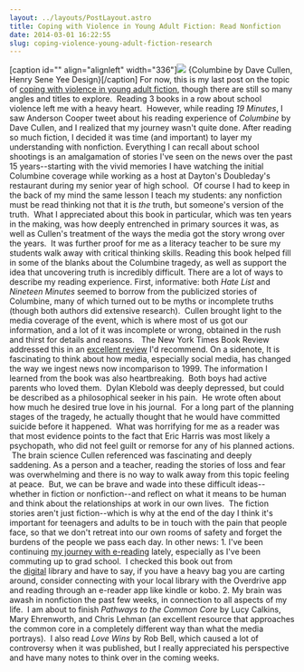 ```yaml
---
layout: ../layouts/PostLayout.astro
title: Coping with Violence in Young Adult Fiction: Read Nonfiction
date: 2014-03-01 16:22:55
slug: coping-violence-young-adult-fiction-research
---
```


\[caption id="" align="alignleft" width="336"\]![](http://1.bp.blogspot.com/-r-VTEafg_us/TjF-99xOS7I/AAAAAAAAEWM/qXKcGjkBNek/s1600/columbine.jpg) {Columbine by Dave Cullen, Henry Sene Yee Design}\[/caption\] For now, this is my last post on the topic of [coping with violence in young adult fiction](http://akindoflibrary.com/category/coping-with-violence-in-young-adult-fiction/), though there are still so many angles and titles to explore.  Reading 3 books in a row about school violence left me with a heavy heart.  However, while reading _19 Minutes_, I saw Anderson Cooper tweet about his reading experience of _Columbine_ by Dave Cullen, and I realized that my journey wasn't quite done. After reading so much fiction, I decided it was time (and important) to layer my understanding with nonfiction. Everything I can recall about school shootings is an amalgamation of stories I've seen on the news over the past 15 years--starting with the vivid memories I have watching the initial Columbine coverage while working as a host at Dayton's Doubleday's restaurant during my senior year of high school.  Of course I had to keep in the back of my mind the same lesson I teach my students: any nonfiction must be read thinking not that it is _the_ truth, but someone's version of the truth.  What I appreciated about this book in particular, which was ten years in the making, was how deeply entrenched in primary sources it was, as well as Cullen's treatment of the ways the media got the story wrong over the years.  It was further proof for me as a literacy teacher to be sure my students walk away with critical thinking skills. Reading this book helped fill in some of the blanks about the Columbine tragedy, as well as support the idea that uncovering truth is incredibly difficult. There are a lot of ways to describe my reading experience. First, informative: both _Hate List_ and _Nineteen Minutes_ seemed to borrow from the publicized stories of Columbine, many of which turned out to be myths or incomplete truths (though both authors did extensive research).  Cullen brought light to the media coverage of the event, which is where most of us got our information, and a lot of it was incomplete or wrong, obtained in the rush and thirst for details and reasons.   The New York Times Book Review addressed this in an [excellent review](http://www.nytimes.com/2009/04/19/books/review/Senior-t.html) I'd recommend. On a sidenote, It is fascinating to think about how media, especially social media, has changed the way we ingest news now incomparison to 1999. The information I learned from the book was also heartbreaking.  Both boys had active parents who loved them.  Dylan Klebold was deeply depressed, but could be described as a philosophical seeker in his pain.  He wrote often about how much he desired true love in his journal.  For a long part of the planning stages of the tragedy, he actually thought that he would have committed suicide before it happened.  What was horrifying for me as a reader was that most evidence points to the fact that Eric Harris was most likely a psychopath, who did not feel guilt or remorse for any of his planned actions.  The brain science Cullen referenced was fascinating and deeply saddening. As a person and a teacher, reading the stories of loss and fear was overwhelming and there is no way to walk away from this topic feeling at peace.  But, we can be brave and wade into these difficult ideas--whether in fiction or nonfiction--and reflect on what it means to be human and think about the relationships at work in our own lives.  The fiction stories aren't just fiction--which is why at the end of the day I think it's important for teenagers and adults to be in touch with the pain that people face, so that we don't retreat into our own rooms of safety and forget the burdens of the people we pass each day. In other news: 1. I've been continuing [my journey with e-reading](http://akindoflibrary.com/reflections-on-my-first-month-of-e-reading/) lately, especially as I've been commuting up to grad school.  I checked this book out from the [digital](http://akindoflibrary.com/category/e-reading/) library and have to say, if you have a heavy bag you are carting around, consider connecting with your local library with the Overdrive app and reading through an e-reader app like kindle or kobo. 2. My brain was awash in nonfiction the past few weeks, in connection to all aspects of my life.  I am about to finish _Pathways to the Common Core_ by Lucy Calkins, Mary Ehrenworth, and Chris Lehman (an excellent resource that approaches the common core in a completely different way than what the media portrays).  I also read _Love Wins_ by Rob Bell, which caused a lot of controversy when it was published, but I really appreciated his perspective and have many notes to think over in the coming weeks.